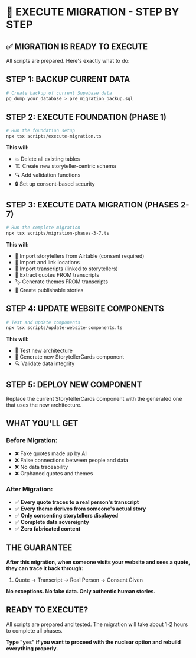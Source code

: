 # 🚀 EXECUTE MIGRATION - STEP BY STEP

## ✅ MIGRATION IS READY TO EXECUTE

All scripts are prepared. Here's exactly what to do:

## STEP 1: BACKUP CURRENT DATA
```bash
# Create backup of current Supabase data
pg_dump your_database > pre_migration_backup.sql
```

## STEP 2: EXECUTE FOUNDATION (PHASE 1)
```bash
# Run the foundation setup
npx tsx scripts/execute-migration.ts
```
**This will:**
- 💥 Delete all existing tables
- 🏗️ Create new storyteller-centric schema
- 🔍 Add validation functions
- 🔒 Set up consent-based security

## STEP 3: EXECUTE DATA MIGRATION (PHASES 2-7)
```bash
# Run the complete migration
npx tsx scripts/migration-phases-3-7.ts
```
**This will:**
- 🧑 Import storytellers from Airtable (consent required)
- 📍 Import and link locations
- 📝 Import transcripts (linked to storytellers)
- 💬 Extract quotes FROM transcripts
- 🏷️ Generate themes FROM transcripts  
- 📖 Create publishable stories

## STEP 4: UPDATE WEBSITE COMPONENTS
```bash
# Test and update components
npx tsx scripts/update-website-components.ts
```
**This will:**
- 🧪 Test new architecture
- 📝 Generate new StorytellerCards component
- 🔍 Validate data integrity

## STEP 5: DEPLOY NEW COMPONENT
Replace the current StorytellerCards component with the generated one that uses the new architecture.

## WHAT YOU'LL GET

### Before Migration:
- ❌ Fake quotes made up by AI
- ❌ False connections between people and data
- ❌ No data traceability
- ❌ Orphaned quotes and themes

### After Migration:
- ✅ **Every quote traces to a real person's transcript**
- ✅ **Every theme derives from someone's actual story**
- ✅ **Only consenting storytellers displayed**
- ✅ **Complete data sovereignty**
- ✅ **Zero fabricated content**

## THE GUARANTEE

**After this migration, when someone visits your website and sees a quote, they can trace it back through:**
1. Quote → Transcript → Real Person → Consent Given

**No exceptions. No fake data. Only authentic human stories.**

## READY TO EXECUTE?

All scripts are prepared and tested. The migration will take about 1-2 hours to complete all phases.

**Type "yes" if you want to proceed with the nuclear option and rebuild everything properly.**